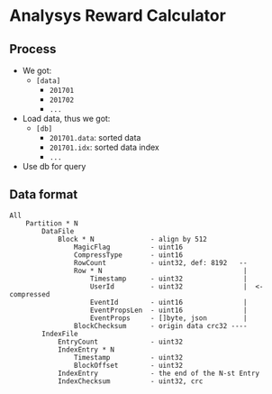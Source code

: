 # Analysys Reward Calculator

## Process
* We got:
    - `[data]`
        - `201701`
        - `201702`
        - `...`
* Load data, thus we got:
    - `[db]`
        - `201701.data`: sorted data
        - `201701.idx`: sorted data index
        - `...`
* Use db for query

## Data format
```
All
    Partition * N
        DataFile
            Block * N              - align by 512
                MagicFlag          - uint16
                CompressType       - uint16
                RowCount           - uint32, def: 8192   --
                Row * N                                   |
                    Timestamp      - uint32               |
                    UserId         - uint32               |  <- compressed
                    EventId        - uint16               |
                    EventPropsLen  - uint16               |
                    EventProps     - []byte, json         |
                BlockChecksum      - origin data crc32 ----
        IndexFile
            EntryCount             - uint32
            IndexEntry * N
                Timestamp          - uint32
                BlockOffset        - uint32
            IndexEntry             - the end of the N-st Entry
            IndexChecksum          - uint32, crc
```

